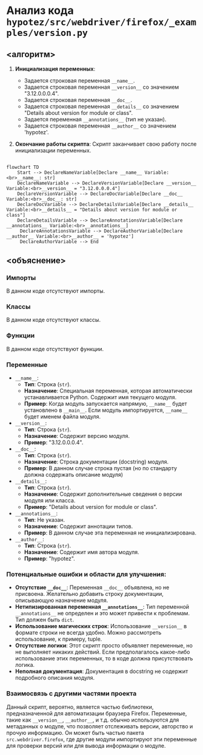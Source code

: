 # Анализ кода `hypotez/src/webdriver/firefox/_examples/version.py`

## <алгоритм>

1.  **Инициализация переменных**:
    *   Задается строковая переменная `__name__`.
    *   Задается строковая переменная `__version__` со значением "3.12.0.0.0.4".
    *   Задается строковая переменная `__doc__`.
    *   Задается строковая переменная `__details__` со значением "Details about version for module or class".
    *   Задается переменная `__annotations__` (тип не указан).
    *   Задается строковая переменная `__author__` со значением 'hypotez'.

2.  **Окончание работы скрипта**: Скрипт заканчивает свою работу после инициализации переменных.

## <mermaid>

```mermaid
flowchart TD
    Start --> DeclareNameVariable[Declare __name__ Variable:<br>__name__: str]
    DeclareNameVariable --> DeclareVersionVariable[Declare __version__ Variable:<br>__version__ = "3.12.0.0.0.4"]
    DeclareVersionVariable --> DeclareDocVariable[Declare __doc__ Variable:<br>__doc__: str]
    DeclareDocVariable --> DeclareDetailsVariable[Declare __details__ Variable:<br>__details__ = "Details about version for module or class"]
    DeclareDetailsVariable --> DeclareAnnotationsVariable[Declare __annotations__ Variable:<br>__annotations__]
     DeclareAnnotationsVariable --> DeclareAuthorVariable[Declare __author__ Variable:<br>__author__ = 'hypotez']
     DeclareAuthorVariable --> End
```

## <объяснение>

### Импорты

В данном коде отсутствуют импорты.

### Классы

В данном коде отсутствуют классы.

### Функции

В данном коде отсутствуют функции.

### Переменные

*   `__name__`:
    *   **Тип**: Строка (`str`).
    *   **Назначение**: Специальная переменная, которая автоматически устанавливается Python. Содержит имя текущего модуля.
    *   **Пример**: Когда модуль запускается напрямую, `__name__` будет установлено в `__main__`. Если модуль импортируется, `__name__` будет именем файла модуля.
*   `__version__`:
    *   **Тип**: Строка (`str`).
    *   **Назначение**: Содержит версию модуля.
    *   **Пример**: "3.12.0.0.0.4".
*   `__doc__`:
    *   **Тип**: Строка (`str`).
    *   **Назначение**: Строка документации (docstring) модуля.
    *   **Пример**: В данном случае строка пустая (но по стандарту должна содержать описание модуля)
*   `__details__`:
    *   **Тип**: Строка (`str`).
    *   **Назначение**: Содержит дополнительные сведения о версии модуля или класса.
    *   **Пример**: "Details about version for module or class".
*   `__annotations__`:
    *   **Тип**: Не указан.
    *   **Назначение**: Содержит аннотации типов.
    *   **Пример**: В данном случае эта переменная не инициализирована.
*  `__author__`:
    *   **Тип**: Строка (`str`).
    *  **Назначение**: Содержит имя автора модуля.
    *   **Пример**: "hypotez".

### Потенциальные ошибки и области для улучшения:

*   **Отсутствие `__doc__`**: Переменная `__doc__` объявлена, но не присвоена. Желательно добавить строку документации, описывающую назначение модуля.
*   **Нетипизированная переменная `__annotations__`**: Тип переменной `__annotations__` не определен и это может привести к проблемам. Тип должен быть `dict`.
*   **Использование магических строк**: Использование `__version__` в формате строки не всегда удобно. Можно рассмотреть использование, к примеру, tuple.
*  **Отсутствие логики**: Этот скрипт просто объявляет переменные, но не выполняет никаких действий. Если предполагалось какое-либо использование этих переменных, то в коде должна присутствовать логика.
*  **Неполная документация**: Документация в docstring не содержит подробного описания модуля.

### Взаимосвязь с другими частями проекта

Данный скрипт, вероятно, является частью библиотеки, предназначенной для автоматизации браузера Firefox. Переменные, такие как `__version__`, `__author__`,  и т.д. обычно используются для метаданных о модуле, что позволяет отслеживать версии, авторство и прочую информацию. Он может быть частью пакета `src.webdriver.firefox`, где другие модули импортируют эти переменные для проверки версий или для вывода информации о модуле.